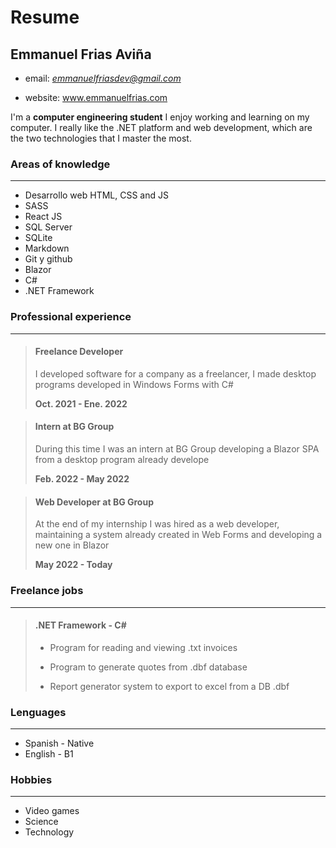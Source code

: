 # Resume
## Emmanuel Frias Aviña

- email: *emmanuelfriasdev@gmail.com*

- website: www.emmanuelfrias.com

I'm a **computer engineering student** I enjoy working and learning on my computer. I really like the .NET platform and web development, which are the two technologies that I master the most.

### Areas of knowledge
___

- Desarrollo web HTML, CSS and JS
- SASS
- React JS
- SQL Server
- SQLite
- Markdown
- Git y github
- Blazor
- C#
- .NET Framework

### Professional experience
___
> #### Freelance Developer
>
> I developed software for a company as a freelancer, I made desktop programs developed in Windows Forms with C#
>
> **Oct. 2021 - Ene. 2022**

> #### Intern at BG Group
>
> During this time I was an intern at BG Group developing a Blazor SPA from a desktop program already develope
>
> **Feb. 2022 - May 2022**

> #### Web Developer at BG Group
>
> At the end of my internship I was hired as a web developer, maintaining a system already created in Web Forms and developing a new one in Blazor
>
> **May 2022 - Today**

### Freelance jobs

___

> #### .NET Framework - C#
>
> - Program for reading and viewing .txt invoices
>
> - Program to generate quotes from .dbf database
>
> - Report generator system to export to excel from a DB .dbf

### Lenguages
___
- Spanish - Native
- English - B1

### Hobbies
___
- Video games
- Science
- Technology
